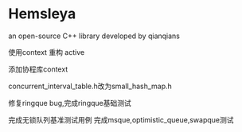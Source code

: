 ﻿Hemsleya
========

an open-source C++ library developed by qianqians

使用context 重构 active

添加协程库context 

concurrent_interval_table.h改为small_hash_map.h

修复ringque bug,完成ringque基础测试

完成无锁队列基准测试用例
完成msque,optimistic_queue,swapque测试

